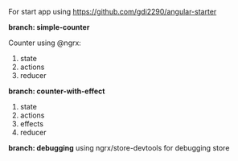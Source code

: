 For start app using https://github.com/gdi2290/angular-starter

**branch: simple-counter**

Counter using @ngrx:
1. state
2. actions
3. reducer

**branch: counter-with-effect**
1. state
2. actions
3. effects
4. reducer

**branch: debugging**
using ngrx/store-devtools for debugging store
